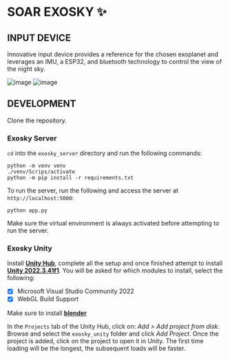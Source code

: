# SOAR EXOSKY ✨

## INPUT DEVICE
Innovative input device provides a reference for the chosen exoplanet and leverages an IMU, a ESP32, and bluetooth technology to control the view of the night sky.

![image](https://github.com/user-attachments/assets/83cdaf0f-0a3b-4875-99f6-9ad4ef70bbf8)
![image](https://github.com/user-attachments/assets/4ce7ef1e-ce16-41e2-9ce8-2a12fbdc2bbb)

## DEVELOPMENT

Clone the repository.

### Exosky Server
`cd` into the `exosky_server` directory and run the following commands:
```
python -m venv venv
./venv/Scrips/activate
python -m pip install -r requirements.txt
```
To run the server, run the following and access the server at `http://localhost:5000`:
```
python app.py
```

Make sure the virtual environment is always activated before attempting to run the server.

### Exosky Unity

Install **[Unity Hub](https://unity.com/unity-hub)**, complete all the setup and once finished attempt to install **[Unity 2022.3.41f1](https://unity.com/releases/editor/whats-new/2022.3.41)**. You will be asked for which modules to install, select the following:
- [x] Microsoft Visual Studio Community 2022
- [x] WebGL Build Support

Make sure to install **[blender](https://download.blender.org/release/Blender3.4/blender-3.4.0-windows-x64.msi)**

In the `Projects` tab of the Unity Hub, click on: *Add > Add project from disk*. Browse and select the `exosky_unity` folder and click *Add Project*. Once the project is added, click on the project to open it in Unity. The first time loading will be the longest, the subsequent loads will be faster.